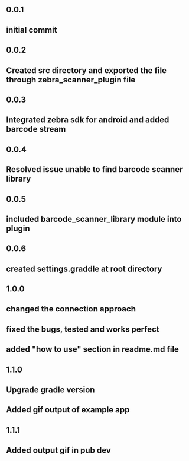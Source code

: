 ## 0.0.1

## initial commit

## 0.0.2

## Created src directory and exported the file through zebra_scanner_plugin file

## 0.0.3

## Integrated zebra sdk for android and added barcode stream

## 0.0.4

## Resolved issue unable to find barcode scanner library

## 0.0.5

## included barcode_scanner_library module into plugin

## 0.0.6

## created settings.graddle at root directory

## 1.0.0

## changed the connection approach

## fixed the bugs, tested and works perfect

## added "how to use" section in readme.md file

## 1.1.0

## Upgrade gradle version

## Added gif output of example app

## 1.1.1

## Added output gif in pub dev